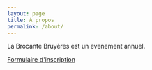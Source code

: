 ```yaml
---
layout: page
title: À propos
permalink: /about/
---
```


La Brocante Bruyères est un evenement annuel. 

[Formulaire d'inscription][form-inscription]

[form-inscription]: https://app.brocantebruyeres.be
